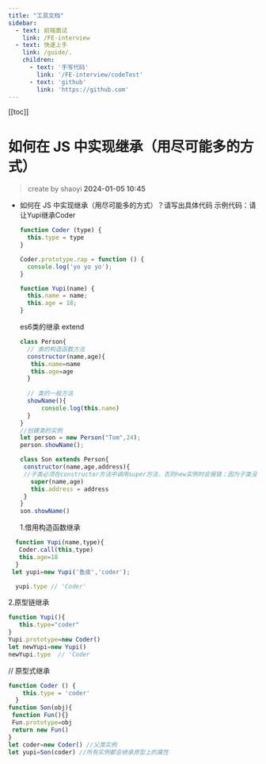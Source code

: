 ```yaml
---
title: "工具文档"
sidebar:  
  - text: 前端面试
    link: /FE-interview  
  - text: 快速上手
    link: /guide/.
    children:
      - text: '手写代码'
        link: '/FE-interview/codeTest'	
      - text: 'github'
        link: 'https://github.com'
---
```

[[toc]]

如何在 JS 中实现继承（用尽可能多的方式）
==
> create by shaoyi    **2024-01-05 10:45**
>
* 如何在 JS 中实现继承（用尽可能多的方式）？请写出具体代码
示例代码：请让Yupi继承Coder
  
  ```js
  function Coder (type) {
    this.type = type
  }
  
  Coder.prototype.rap = function () {
    console.log('yo yo yo');
  }
  
  function Yupi(name) {
    this.name = name;
    this.age = 18;
  }
  ```
  
  
   es6类的继承 extend
  ```js 
  class Person{
  	// 类的构造函数方法
  	constructor(name,age){
  	 this.name=name
  	 this.age=age
  	}
  	
  	// 类的一般方法
  	showName(){
  		console.log(this.name)
  	}
  }
  //创建类的实例
  let person = new Person("Tom",24);
  person.showName();
  
  class Son extends Person{
   constructor(name,age,address){
   //子类必须在constructor方法中调用super方法，否则new实例时会报错；因为子类没有自己的this对像
     super(name,age)
     this.address = address
   }
  }
  son.showName()
  ```


  1.借用构造函数继承
```js
  function Yupi(name,type){
   Coder.call(this,type)
   this.age=18
  }
 let yupi=new Yupi('鱼皮','coder');

  yupi.type // 'Coder'
```
 2.原型链继承
```js 
function Yupi(){
   this.type="coder"  
}
Yupi.prototype=new Coder()
let newYupi=new Yupi()
newYupi.type  // 'Coder
```

// 原型式继承   
```js
function Coder () {
    this.type = 'coder'
  }
function Son(obj){
 function Fun(){}
 Fun.prototype=obj
 return new Fun() 
}
let coder=new Coder() //父类实例
let yupi=Son(coder) //所有实例都会继承原型上的属性
```

